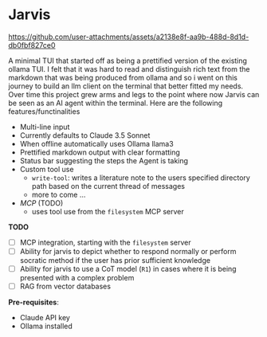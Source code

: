 # Jarvis

https://github.com/user-attachments/assets/a2138e8f-aa9b-488d-8d1d-db0fbf827ce0

A minimal TUI that started off as being a prettified version of the existing ollama TUI. I felt that it was hard to read and distinguish rich text from the markdown that was being produced from ollama and so i went on this journey to build an llm client on the terminal that better fitted my needs. Over time this project grew arms and legs to the point where now Jarvis can be seen as an AI agent within the terminal. Here are the following features/functinalities

* Multi-line input
* Currently defaults to Claude 3.5 Sonnet
* When offline automatically uses Ollama llama3
* Prettified markdown output with clear formatting
* Status bar suggesting the steps the Agent is taking
* Custom tool use
  - `write-tool`: writes a literature note to the users specified directory path based on the current thread of messages
  - more to come ...
* *MCP* (TODO)
  - uses tool use from the `filesystem` MCP server

**TODO**
- [ ] MCP integration, starting with the `filesystem` server
- [ ] Ability for jarvis to depict whether to respond normally or perform socratic method if the user has prior sufficient knowledge
- [ ] Ability for jarvis to use a CoT model (`R1`) in cases where it is being presented with a complex problem
- [ ] RAG from vector databases

**Pre-requisites**:
- Claude API key
- Ollama installed


